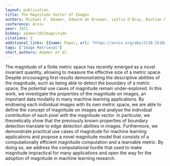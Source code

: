 ```yaml
---
layout: publication
title: The Magnitude Vector Of Images
authors: Michael F. Adamer, Edward de Brouwer, Leslie O'Bray, Bastian Rieck
conference: Arxiv
year: 2021
bibkey: adamer2021magnitude
citations: 2
additional_links: [{name: Paper, url: 'https://arxiv.org/abs/2110.15188'}]
tags: ["Image Retrieval"]
short_authors: Adamer et al.
---
```

The magnitude of a finite metric space has recently emerged as a novel
invariant quantity, allowing to measure the effective size of a metric space.
Despite encouraging first results demonstrating the descriptive abilities of
the magnitude, such as being able to detect the boundary of a metric space, the
potential use cases of magnitude remain under-explored. In this work, we
investigate the properties of the magnitude on images, an important data
modality in many machine learning applications. By endowing each individual
images with its own metric space, we are able to define the concept of
magnitude on images and analyse the individual contribution of each pixel with
the magnitude vector. In particular, we theoretically show that the previously
known properties of boundary detection translate to edge detection abilities in
images. Furthermore, we demonstrate practical use cases of magnitude for
machine learning applications and propose a novel magnitude model that consists
of a computationally efficient magnitude computation and a learnable metric. By
doing so, we address the computational hurdle that used to make magnitude
impractical for many applications and open the way for the adoption of
magnitude in machine learning research.